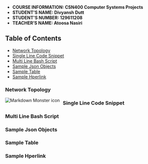 - **COURSE INFORMATION: CSN400 Computer Systems Projects**
- **STUDENT’S NAME: Divyansh Dutt** 
- **STUDENT'S NUMBER: 129611208**
- **TEACHER’S NAME:  Atoosa Nasiri**


## Table of Contents
- [Network Topology](network-topology)
- [Single Line Code Snippet](single-line-code-snippet)
- [Multi Line Bash Script](multi-line-bash-script)
- [Sample Json Objects](sample-json-objects)
- [Sample Table](sample-table)
- [Sample Hperlink](sample-hyperlink)


### Network Topology
<img src="checkpoint1-diagram.png"
     alt="Markdown Monster icon"
     style="float: left; margin-right: 10px;" />

### Single Line Code Snippet


### Multi Line Bash Script


### Sample Json Objects


### Sample Table


### Sample Hperlink
